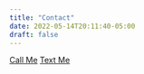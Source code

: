 ```yaml
---
title: "Contact"
date: 2022-05-14T20:11:40-05:00
draft: false
---
```


[Call Me](tel:+8329331111)
[Text Me](sms:+8329331111)

